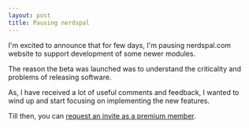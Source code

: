 ```yaml
---
layout: post
title: Pausing nerdspal
---
```


I'm excited to announce that for few days, I'm pausing nerdspal.com website to support development of some newer modules.

The reason the beta was launched was to understand the criticality and problems of releasing software.

As, I have received a lot of useful comments and feedback, I wanted to wind up and start focusing on implementing the new features.

Till then, you can [request an invite as a premium member](http://blogx.nerdspal.com/invites-open/).
